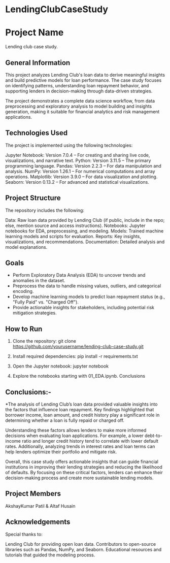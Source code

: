 # LendingClubCaseStudy

# Project Name
Lending club case study.

## General Information
This project analyzes Lending Club's loan data to derive meaningful insights and build predictive models for loan performance. The case study focuses on identifying patterns, understanding loan repayment behavior, and supporting lenders in decision-making through data-driven strategies.

The project demonstrates a complete data science workflow, from data preprocessing and exploratory analysis to model building and insights generation, making it suitable for financial analytics and risk management applications.

## Technologies Used
The project is implemented using the following technologies:

Jupyter Notebook: Version 7.0.4 – For creating and sharing live code, visualizations, and narrative text.
Python: Version 3.11.5 – The primary programming language.
Pandas: Version 2.2.3 – For data manipulation and analysis.
NumPy: Version 1.26.1 – For numerical computations and array operations.
Matplotlib: Version 3.9.0 – For data visualization and plotting.
Seaborn: Version 0.13.2 – For advanced and statistical visualizations. 

## Project Structure
The repository includes the following:

Data: Raw loan data provided by Lending Club (if public, include in the repo; else, mention source and access instructions).
Notebooks: Jupyter notebooks for EDA, preprocessing, and modeling.
Models: Trained machine learning models and scripts for evaluation.
Reports: Key insights, visualizations, and recommendations.
Documentation: Detailed analysis and model explanations.

## Goals
* Perform Exploratory Data Analysis (EDA) to uncover trends and anomalies in the dataset.
* Preprocess the data to handle missing values, outliers, and categorical encoding.
* Develop machine learning models to predict loan repayment status (e.g., "Fully Paid" vs. "Charged Off").
* Provide actionable insights for stakeholders, including potential risk mitigation strategies.

##  How to Run
1) Clone the repository:
git clone https://github.com/yourusername/lending-club-case-study.git
 
2) Install required dependencies:
pip install -r requirements.txt
  
3) Open the Jupyter notebook:
jupyter notebook

4) Explore the notebooks starting with 01_EDA.ipynb.
Conclusions

##  Conclusions:-
*The analysis of Lending Club’s loan data provided valuable insights into the factors that influence loan repayment. Key findings highlighted that borrower income, loan amount, and credit history play a significant role in determining whether a loan is fully repaid or charged off.

Understanding these factors allows lenders to make more informed decisions when evaluating loan applications. For example, a lower debt-to-income ratio and longer credit history tend to correlate with lower default rates. Additionally, analyzing trends in interest rates and loan terms can help lenders optimize their portfolio and mitigate risk.

Overall, this case study offers actionable insights that can guide financial institutions in improving their lending strategies and reducing the likelihood of defaults. By focusing on these critical factors, lenders can enhance their decision-making process and create more sustainable lending models.

## Project Members
AkshayKumar Patil & Altaf Husain

## Acknowledgements
Special thanks to:

Lending Club for providing open loan data.
Contributors to open-source libraries such as Pandas, NumPy, and Seaborn.
Educational resources and tutorials that guided the modeling process.


